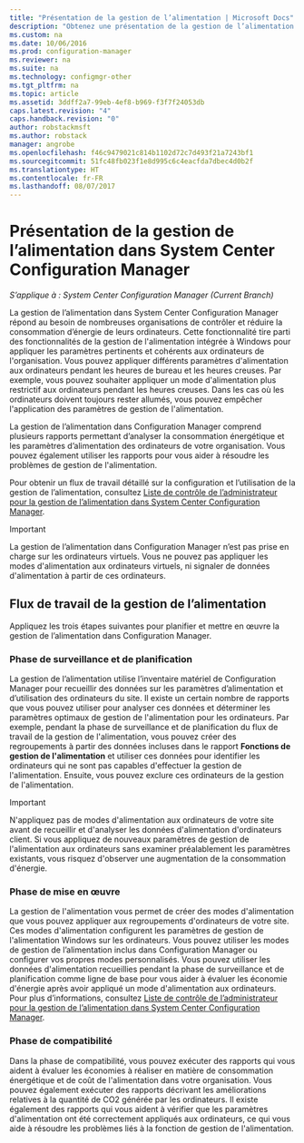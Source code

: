 ```yaml
---
title: "Présentation de la gestion de l’alimentation | Microsoft Docs"
description: "Obtenez une présentation de la gestion de l’alimentation dans System Center Configuration Manager."
ms.custom: na
ms.date: 10/06/2016
ms.prod: configuration-manager
ms.reviewer: na
ms.suite: na
ms.technology: configmgr-other
ms.tgt_pltfrm: na
ms.topic: article
ms.assetid: 3ddff2a7-99eb-4ef8-b969-f3f7f24053db
caps.latest.revision: "4"
caps.handback.revision: "0"
author: robstackmsft
ms.author: robstack
manager: angrobe
ms.openlocfilehash: f46c9479021c814b1102d72c7d493f21a7243bf1
ms.sourcegitcommit: 51fc48fb023f1e8d995c6c4eacfda7dbec4d0b2f
ms.translationtype: HT
ms.contentlocale: fr-FR
ms.lasthandoff: 08/07/2017
---
```

# <a name="introduction-to-power-management-in-system-center-configuration-manager"></a>Présentation de la gestion de l’alimentation dans System Center Configuration Manager

*S’applique à : System Center Configuration Manager (Current Branch)*

La gestion de l’alimentation dans System Center Configuration Manager répond au besoin de nombreuses organisations de contrôler et réduire la consommation d’énergie de leurs ordinateurs. Cette fonctionnalité tire parti des fonctionnalités de la gestion de l'alimentation intégrée à Windows pour appliquer les paramètres pertinents et cohérents aux ordinateurs de l'organisation. Vous pouvez appliquer différents paramètres d'alimentation aux ordinateurs pendant les heures de bureau et les heures creuses. Par exemple, vous pouvez souhaiter appliquer un mode d'alimentation plus restrictif aux ordinateurs pendant les heures creuses. Dans les cas où les ordinateurs doivent toujours rester allumés, vous pouvez empêcher l'application des paramètres de gestion de l'alimentation.  

 La gestion de l’alimentation dans Configuration Manager comprend plusieurs rapports permettant d’analyser la consommation énergétique et les paramètres d’alimentation des ordinateurs de votre organisation. Vous pouvez également utiliser les rapports pour vous aider à résoudre les problèmes de gestion de l'alimentation.  

 Pour obtenir un flux de travail détaillé sur la configuration et l’utilisation de la gestion de l’alimentation, consultez [Liste de contrôle de l’administrateur pour la gestion de l’alimentation dans System Center Configuration Manager](../../../../core/clients/manage/power/administrator-checklist-for-power-management.md).  

> [!IMPORTANT]  
>  La gestion de l’alimentation dans Configuration Manager n’est pas prise en charge sur les ordinateurs virtuels. Vous ne pouvez pas appliquer les modes d'alimentation aux ordinateurs virtuels, ni signaler de données d'alimentation à partir de ces ordinateurs.  

## <a name="the-power-management-workflow"></a>Flux de travail de la gestion de l’alimentation  
 Appliquez les trois étapes suivantes pour planifier et mettre en œuvre la gestion de l’alimentation dans Configuration Manager.  

### <a name="monitoring-and-planning-phase"></a>Phase de surveillance et de planification  
 La gestion de l’alimentation utilise l’inventaire matériel de Configuration Manager pour recueillir des données sur les paramètres d’alimentation et d’utilisation des ordinateurs du site. Il existe un certain nombre de rapports que vous pouvez utiliser pour analyser ces données et déterminer les paramètres optimaux de gestion de l'alimentation pour les ordinateurs. Par exemple, pendant la phase de surveillance et de planification du flux de travail de la gestion de l'alimentation, vous pouvez créer des regroupements à partir des données incluses dans le rapport **Fonctions de gestion de l'alimentation** et utiliser ces données pour identifier les ordinateurs qui ne sont pas capables d'effectuer la gestion de l'alimentation. Ensuite, vous pouvez exclure ces ordinateurs de la gestion de l'alimentation.  

> [!IMPORTANT]  
>  N'appliquez pas de modes d'alimentation aux ordinateurs de votre site avant de recueillir et d'analyser les données d'alimentation d'ordinateurs client. Si vous appliquez de nouveaux paramètres de gestion de l'alimentation aux ordinateurs sans examiner préalablement les paramètres existants, vous risquez d'observer une augmentation de la consommation d'énergie.  

### <a name="enforcement-phase"></a>Phase de mise en œuvre  
 La gestion de l'alimentation vous permet de créer des modes d'alimentation que vous pouvez appliquer aux regroupements d'ordinateurs de votre site. Ces modes d'alimentation configurent les paramètres de gestion de l'alimentation Windows sur les ordinateurs. Vous pouvez utiliser les modes de gestion de l’alimentation inclus dans Configuration Manager ou configurer vos propres modes personnalisés. Vous pouvez utiliser les données d'alimentation recueillies pendant la phase de surveillance et de planification comme ligne de base pour vous aider à évaluer les économie d'énergie après avoir appliqué un mode d'alimentation aux ordinateurs. Pour plus d’informations, consultez [Liste de contrôle de l’administrateur pour la gestion de l’alimentation dans System Center Configuration Manager](../../../../core/clients/manage/power/administrator-checklist-for-power-management.md).  

### <a name="compliance-phase"></a>Phase de compatibilité  
 Dans la phase de compatibilité, vous pouvez exécuter des rapports qui vous aident à évaluer les économies à réaliser en matière de consommation énergétique et de coût de l'alimentation dans votre organisation. Vous pouvez également exécuter des rapports décrivant les améliorations relatives à la quantité de CO2 générée par les ordinateurs. Il existe également des rapports qui vous aident à vérifier que les paramètres d'alimentation ont été correctement appliqués aux ordinateurs, ce qui vous aide à résoudre les problèmes liés à la fonction de gestion de l'alimentation.  
